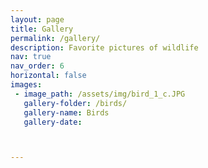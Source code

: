 ```yaml
---
layout: page
title: Gallery
permalink: /gallery/
description: Favorite pictures of wildlife
nav: true
nav_order: 6
horizontal: false
images:
 - image_path: /assets/img/bird_1_c.JPG
   gallery-folder: /birds/
   gallery-name: Birds
   gallery-date: 



---
```



